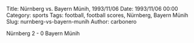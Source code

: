 Title: Nürnberg vs. Bayern Münih, 1993/11/06
Date: 1993/11/06 00:00
Category: sports
Tags: football, football scores, Nürnberg, Bayern Münih
Slug: nurnberg-vs-bayern-munih
Author: carbonero


Nürnberg 2 - 0 Bayern Münih
